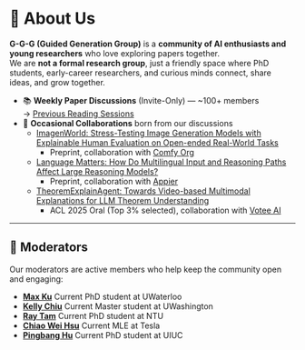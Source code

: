 # 🧠 About Us

**G-G-G (Guided Generation Group)** is a **community of AI enthusiasts and young researchers** who love exploring papers together.  
We are **not a formal research group**, just a friendly space where PhD students, early-career researchers, and curious minds connect, share ideas, and grow together.

- 📚 **Weekly Paper Discussions** (Invite-Only) — ~100+ members  
  → [Previous Reading Sessions](https://github.com/GuidedGenerationGroup/crisp-dl-read)
- 🔬 **Occasional Collaborations** born from our discussions  
  * [ImagenWorld: Stress-Testing Image Generation Models with Explainable Human Evaluation on Open-ended Real-World Tasks](https://tiger-ai-lab.github.io/ImagenWorld/)
    * Preprint, collaboration with [Comfy Org](https://github.com/comfy-org)
  * [Language Matters: How Do Multilingual Input and Reasoning Paths Affect Large Reasoning Models?](https://arxiv.org/abs/2505.17407)
    * Preprint, collaboration with [Appier](https://www.appier.com/en/)
  * [TheoremExplainAgent: Towards Video-based Multimodal Explanations for LLM Theorem Understanding](https://tiger-ai-lab.github.io/TheoremExplainAgent/)
    * ACL 2025 Oral (Top 3% selected), collaboration with [Votee AI](https://votee.ai/)

---

## 👥 Moderators

Our moderators are active members who help keep the community open and engaging:

- [**Max Ku**](https://kuwingfung.github.io/)  Current PhD student at UWaterloo
- [**Kelly Chiu**](https://scholar.google.com/citations?user=8M1R70gAAAAJ&hl=en)  Current Master student at UWashington
- [**Ray Tam**](https://scholar.google.com/citations?user=WVv1_h0AAAAJ&hl=en)  Current PhD student at NTU
- [**Chiao Wei Hsu**](https://linkedin.com/in/chiao-wei-hsu)  Current MLE at Tesla
- [**Pingbang Hu**](https://pbb.wtf/) Current PhD student at UIUC
